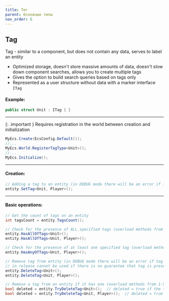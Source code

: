 ```yaml
---
title: Тег
parent: Основные типы
nav_order: 6
---
```


## Tag
Tag - similar to a component, but does not contain any data, serves to label an entity
- Optimized storage, doesn't store massive amounts of data, doesn't slow down component searches, allows you to create multiple tags
- Gives the option to build search queries based on tags only
- Represented as a user structure without data with a marker interface `ITag`

#### Example:
```c#
public struct Unit : ITag { }
```

___

{: .important }
Requires registration in the world between creation and initialization

```c#
MyEcs.Create(EcsConfig.Default());
//...
MyEcs.World.RegisterTagType<Unit>();
//...
MyEcs.Initialize();
```

___

#### Creation:
```c#
// Adding a tag to an entity (in DEBUG mode there will be an error if it already exists on the entity) (overload methods from 1-5 tags)
entity.SetTag<Unit, Player>();
```

___

#### Basic operations:
```c#
// Get the count of tags on an entity
int tagsCount = entity.TagsCount();

// Check for the presence of ALL specified tags (overload methods from 1-3 tags)
entity.HasAllOfTags<Unit>();
entity.HasAllOfTags<Unit, Player>();

// Check for the presence of at least one specified tag (overload methods from 2-3 tags)
entity.HasAnyOfTags<Unit, Player>();

// Remove tag from entity (in DEBUG mode there will be an error if tag is not present, 
// in release cannot be used if there is no guarantee that tag is present) (overload methods from 1-5 tags)
entity.DeleteTag<Unit>();
entity.DeleteTag<Unit, Player>();

// Remove a tag from an entity if it has one (overload methods from 1-5 tags)
bool deleted = entity.TryDeleteTag<Unit>();  // deleted = true if the tag has been deleted, false if the tag was not there originally
bool deleted = entity.TryDeleteTag<Unit, Player>();  // deleted = true if ALL tags have been deleted, false if at least 1 tag was not originally there.
```